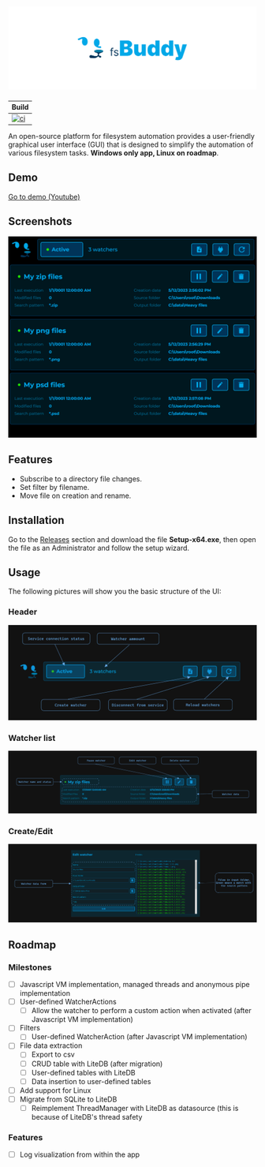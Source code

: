 

![header](./.github/images/header.png)
---
| Build                                                                                                                                                   |
|---------------------------------------------------------------------------------------------------------------------------------------------------------|
| [![ci](https://github.com/jdaar/FsBuddy/actions/workflows/ci.yaml/badge.svg?branch=master)](https://github.com/jdaar/FsBuddy/actions/workflows/ci.yaml) |

An open-source platform for filesystem automation provides a user-friendly graphical user interface (GUI) that is designed to simplify the automation of various filesystem tasks. **Windows only app, Linux on roadmap**.

## Demo

[Go to demo (Youtube)](https://youtu.be/hYKSo_WblS4)

## Screenshots

![main_screenshot](./.github/images/main_screenshot.png)

## Features
- Subscribe to a directory file changes.
- Set filter by filename.
- Move file on creation and rename.

## Installation

Go to the [Releases](https://github.com/jdaar/FsBuddy/releases) section and download the file **Setup-x64.exe**, then open the file as an Administrator and follow the setup wizard.

## Usage

The following pictures will show you the basic structure of the UI:

### Header

![header_explanation](./.github/images/header_explanation.png)

### Watcher list

![watcherlist_explanation](./.github/images/watcherlist_explanation.png)

### Create/Edit

![create_edit_explanation](./.github/images/create_edit_explanation.png)

## Roadmap

### Milestones

- [ ] Javascript VM implementation, managed threads and anonymous pipe implementation
- [ ] User-defined WatcherActions
    - [ ] Allow the watcher to perform a custom action when activated (after Javascript VM implementation)
- [ ] Filters
    - [ ] User-defined WatcherAction (after Javascript VM implementation)
- [ ] File data extraction
    - [ ] Export to csv
    - [ ] CRUD table with LiteDB (after migration)
    - [ ] User-defined tables with LiteDB
    - [ ] Data insertion to user-defined tables
- [ ] Add support for Linux
- [ ] Migrate from SQLite to LiteDB
    - [ ] Reimplement ThreadManager with LiteDB as datasource (this is because of LiteDB's thread safety 

### Features

- [ ] Log visualization from within the app


 
